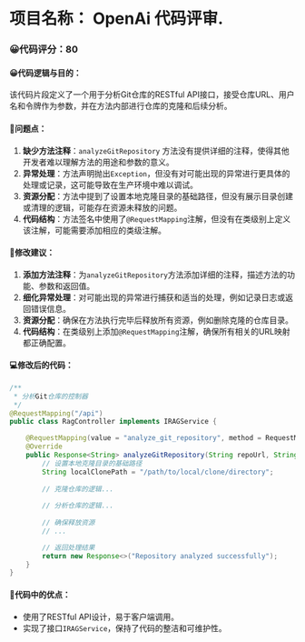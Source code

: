 # 项目名称： OpenAi 代码评审.
### 😀代码评分：80
#### 😀代码逻辑与目的：
该代码片段定义了一个用于分析Git仓库的RESTful API接口，接受仓库URL、用户名和令牌作为参数，并在方法内部进行仓库的克隆和后续分析。

#### 🤔问题点：
1. **缺少方法注释**：`analyzeGitRepository` 方法没有提供详细的注释，使得其他开发者难以理解方法的用途和参数的意义。
2. **异常处理**：方法声明抛出`Exception`，但没有对可能出现的异常进行更具体的处理或记录，这可能导致在生产环境中难以调试。
3. **资源分配**：方法中提到了设置本地克隆目录的基础路径，但没有展示目录创建或清理的逻辑，可能存在资源未释放的问题。
4. **代码结构**：方法签名中使用了`@RequestMapping`注解，但没有在类级别上定义该注解，可能需要添加相应的类级注解。

#### 🎯修改建议：
1. **添加方法注释**：为`analyzeGitRepository`方法添加详细的注释，描述方法的功能、参数和返回值。
2. **细化异常处理**：对可能出现的异常进行捕获和适当的处理，例如记录日志或返回错误信息。
3. **资源分配**：确保在方法执行完毕后释放所有资源，例如删除克隆的仓库目录。
4. **代码结构**：在类级别上添加`@RequestMapping`注解，确保所有相关的URL映射都正确配置。

#### 💻修改后的代码：
```java
/**
 * 分析Git仓库的控制器
 */
@RequestMapping("/api")
public class RagController implements IRAGService {

    @RequestMapping(value = "analyze_git_repository", method = RequestMethod.POST)
    @Override
    public Response<String> analyzeGitRepository(String repoUrl, String userName, String token) throws Exception {
        // 设置本地克隆目录的基础路径
        String localClonePath = "/path/to/local/clone/directory";
        
        // 克隆仓库的逻辑...
        
        // 分析仓库的逻辑...
        
        // 确保释放资源
        // ...

        // 返回处理结果
        return new Response<>("Repository analyzed successfully");
    }
}
```

#### 🌟代码中的优点：
- 使用了RESTful API设计，易于客户端调用。
- 实现了接口`IRAGService`，保持了代码的整洁和可维护性。